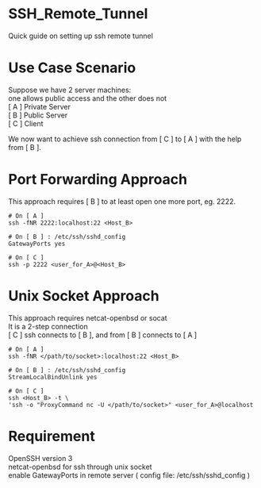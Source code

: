 # SSH_Remote_Tunnel
Quick guide on setting up ssh remote tunnel

# Use Case Scenario
Suppose we have 2 server machines:\
one allows public access and the other does not\
[ A ] Private Server\
[ B ] Public Server\
[ C ] Client

We now want to achieve ssh connection from [ C ] to [ A ] with the help from [ B ].

# Port Forwarding Approach
This approach requires [ B ] to at least open one more port, eg. 2222.
```
# On [ A ]
ssh -fNR 2222:localhost:22 <Host_B>
```
```
# On [ B ] : /etc/ssh/sshd_config
GatewayPorts yes
```
```
# On [ C ]
ssh -p 2222 <user_for_A>@<Host_B>
```

# Unix Socket Approach
This approach requires netcat-openbsd or socat\
It is a 2-step connection\
[ C ] ssh connects to [ B ], and from [ B ] connects to [ A ]
```
# On [ A ]
ssh -fNR </path/to/socket>:localhost:22 <Host_B>
```
```
# On [ B ] : /etc/ssh/sshd_config
StreamLocalBindUnlink yes
```
```
# On [ C ]
ssh <Host_B> -t \
'ssh -o "ProxyCommand nc -U </path/to/socket>" <user_for_A>@localhost
```

# Requirement
OpenSSH version 3\
netcat-openbsd for ssh through unix socket\
enable GatewayPorts in remote server ( config file: /etc/ssh/sshd_config )
